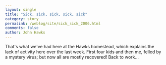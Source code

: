 ```yaml
---
layout: single 
title: "Sick, sick, sick, sick, sick" 
category: story
permalink: /weblog/site/sick_sick_2006.html
comments: false 
author: John Hawks 
---
```



<p>
That's what we've had here at the Hawks homestead, which explains the lack of activity here over the last week. First four kids and then me, felled by a mystery virus; but now all are mostly recovered! Back to work...
</p>

